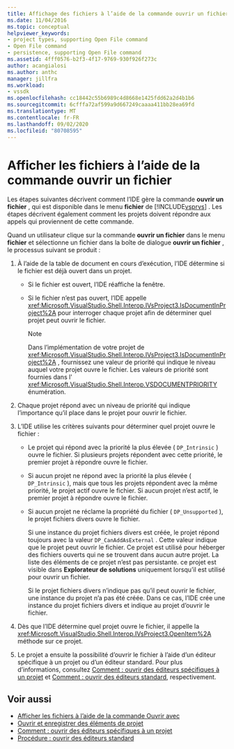 ```yaml
---
title: Affichage des fichiers à l’aide de la commande ouvrir un fichier | Microsoft Docs
ms.date: 11/04/2016
ms.topic: conceptual
helpviewer_keywords:
- project types, supporting Open File command
- Open File command
- persistence, supporting Open File command
ms.assetid: 4fff0576-b2f3-4f17-9769-930f926f273c
author: acangialosi
ms.author: anthc
manager: jillfra
ms.workload:
- vssdk
ms.openlocfilehash: cc18442c55b6989c4d8668e1425fdd62a2d4b1b6
ms.sourcegitcommit: 6cfffa72af599a9d667249caaaa411bb28ea69fd
ms.translationtype: MT
ms.contentlocale: fr-FR
ms.lasthandoff: 09/02/2020
ms.locfileid: "80708595"
---
```

# <a name="display-files-by-using-the-open-file-command"></a>Afficher les fichiers à l’aide de la commande ouvrir un fichier
Les étapes suivantes décrivent comment l’IDE gère la commande **ouvrir un fichier** , qui est disponible dans le menu **fichier** de [!INCLUDE[vsprvs](../../code-quality/includes/vsprvs_md.md)] . Les étapes décrivent également comment les projets doivent répondre aux appels qui proviennent de cette commande.

 Quand un utilisateur clique sur la commande **ouvrir un fichier** dans le menu **fichier** et sélectionne un fichier dans la boîte de dialogue **ouvrir un fichier** , le processus suivant se produit :

1. À l’aide de la table de document en cours d’exécution, l’IDE détermine si le fichier est déjà ouvert dans un projet.

    - Si le fichier est ouvert, l’IDE réaffiche la fenêtre.

    - Si le fichier n’est pas ouvert, l’IDE appelle <xref:Microsoft.VisualStudio.Shell.Interop.IVsProject3.IsDocumentInProject%2A> pour interroger chaque projet afin de déterminer quel projet peut ouvrir le fichier.

        > [!NOTE]
        > Dans l’implémentation de votre projet de <xref:Microsoft.VisualStudio.Shell.Interop.IVsProject3.IsDocumentInProject%2A> , fournissez une valeur de priorité qui indique le niveau auquel votre projet ouvre le fichier. Les valeurs de priorité sont fournies dans l' <xref:Microsoft.VisualStudio.Shell.Interop.VSDOCUMENTPRIORITY> énumération.

2. Chaque projet répond avec un niveau de priorité qui indique l’importance qu’il place dans le projet pour ouvrir le fichier.

3. L’IDE utilise les critères suivants pour déterminer quel projet ouvre le fichier :

    - Le projet qui répond avec la priorité la plus élevée ( `DP_Intrinsic` ) ouvre le fichier. Si plusieurs projets répondent avec cette priorité, le premier projet à répondre ouvre le fichier.

    - Si aucun projet ne répond avec la priorité la plus élevée ( `DP_Intrinsic` ), mais que tous les projets répondent avec la même priorité, le projet actif ouvre le fichier. Si aucun projet n’est actif, le premier projet à répondre ouvre le fichier.

    - Si aucun projet ne réclame la propriété du fichier ( `DP_Unsupported` ), le projet fichiers divers ouvre le fichier.

         Si une instance du projet fichiers divers est créée, le projet répond toujours avec la valeur `DP_CanAddAsExternal` . Cette valeur indique que le projet peut ouvrir le fichier. Ce projet est utilisé pour héberger des fichiers ouverts qui ne se trouvent dans aucun autre projet. La liste des éléments de ce projet n’est pas persistante. ce projet est visible dans **Explorateur de solutions** uniquement lorsqu’il est utilisé pour ouvrir un fichier.

         Si le projet fichiers divers n’indique pas qu’il peut ouvrir le fichier, une instance du projet n’a pas été créée. Dans ce cas, l’IDE crée une instance du projet fichiers divers et indique au projet d’ouvrir le fichier.

4. Dès que l’IDE détermine quel projet ouvre le fichier, il appelle la <xref:Microsoft.VisualStudio.Shell.Interop.IVsProject3.OpenItem%2A> méthode sur ce projet.

5. Le projet a ensuite la possibilité d’ouvrir le fichier à l’aide d’un éditeur spécifique à un projet ou d’un éditeur standard. Pour plus d’informations, consultez [Comment : ouvrir des éditeurs spécifiques à un projet](../../extensibility/how-to-open-project-specific-editors.md) et [Comment : ouvrir des éditeurs standard](../../extensibility/how-to-open-standard-editors.md), respectivement.

## <a name="see-also"></a>Voir aussi
- [Afficher les fichiers à l’aide de la commande Ouvrir avec](../../extensibility/internals/displaying-files-by-using-the-open-with-command.md)
- [Ouvrir et enregistrer des éléments de projet](../../extensibility/internals/opening-and-saving-project-items.md)
- [Comment : ouvrir des éditeurs spécifiques à un projet](../../extensibility/how-to-open-project-specific-editors.md)
- [Procédure : ouvrir des éditeurs standard](../../extensibility/how-to-open-standard-editors.md)
